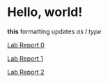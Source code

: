 # Hello, world!

**this** formatting updates _as I type_ 

[Lab Report 0](https://ucsdjonghun.github.io/CSE15L_Labreports-fa22/lab-report-1-week-0)

[Lab Report 1](https://ucsdjonghun.github.io/CSE15L_Labreports-fa22/lab-report-1-week-1)

[Lab Report 2](https://ucsdjonghun.github.io/CSE15L_Labreports-fa22/lab-report2-week-3)
